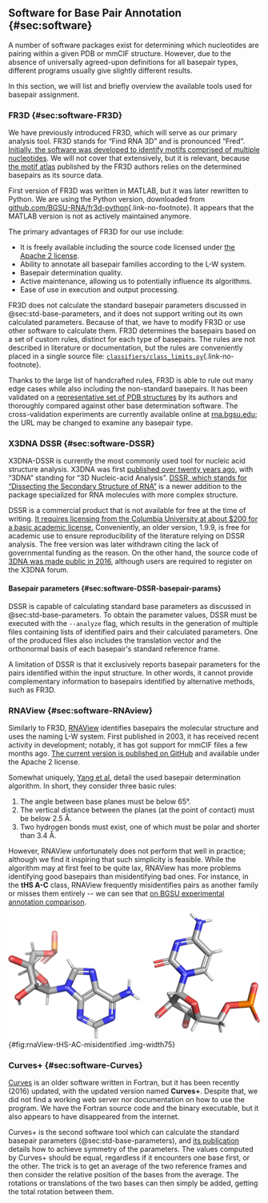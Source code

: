## Software for Base Pair Annotation {#sec:software}

A number of software packages exist for determining which nucleotides are pairing within a given PDB or mmCIF structure.
However, due to the absence of universally agreed-upon definitions for all basepair types, different programs usually give slightly different results.
<!-- The differences are mostly constrained to non-typical basepairs and near  -->

In this section, we will list and briefly overview the available tools used for basepair assignment.


### FR3D {#sec:software-FR3D}

We have previously introduced FR3D, which will serve as our primary analysis tool.
FR3D stands for “Find RNA 3D” and is pronounced “Fred”.
[Initially, the software was developed to identify motifs comprised of multiple nucleotides](https://www.bgsu.edu/research/rna/software/fr3d.html).
We will not cover that extensively, but it is relevant, because [the motif atlas](https://doi.org/10.1261/rna.039438.113) published by the FR3D authors relies on the determined basepairs as its source data.

First version of FR3D was written in MATLAB, but it was later rewritten to Python.
We are using the Python version, downloaded from [github.com/BGSU-RNA/fr3d-python](https://github.com/BGSU-RNA/fr3d-python){.link-no-footnote}.
It appears that the MATLAB version is not as actively maintained anymore.

The primary advantages of FR3D for our use include:

* It is freely available including the source code licensed under [the Apache 2 license](https://github.com/BGSU-RNA/fr3d-python/blob/master/pyproject.toml#L10).
* Ability to annotate all basepair families according to the L-W system.
* Basepair determination quality.
* Active maintenance, allowing us to potentially influence its algorithms.
* Ease of use in execution and output processing.

FR3D does not calculate the standard basepair parameters discussed in @sec:std-base-parameters, and it does not support writing out its own calculated parameters.
Because of that, we have to modify FR3D or use other software to calculate them.
FR3D determines the basepairs based on a set of custom rules, distinct for each type of basepairs.
The rules are not described in literature or documentation, but the rules are conveniently placed in a single source file: [`classifiers/class_limits.py`](https://github.com/BGSU-RNA/fr3d-python/blob/6f0a75ed547c7862d804a8a70ad73e04de89955f/fr3d/classifiers/class_limits.py#L340){.link-no-footnote}.

Thanks to the large list of handcrafted rules, FR3D is able to rule out many edge cases while also including the non-standard basepairs.
It has been validated on a [representative set of PDB structures](https://doi.org/10.1007/978-3-642-25740-7_13) by its authors and thoroughly compared against other base determination software.
The cross-validation experiments are currently available online at [rna.bgsu.edu](http://rna.bgsu.edu/experiments/annotations/compare_v7_cWW_A,G_3.0A.html); the URL may be changed to examine any basepair type.

### X3DNA DSSR {#sec:software-DSSR}

X3DNA-DSSR is currently the most commonly used tool for nucleic acid structure analysis.
X3DNA was first [published over twenty years ago](https://doi.org/10.1093/nar/gkg680), with “3DNA” standing for “3D Nucleic-acid Analysis”.
[DSSR, which stands for “Dissecting the Secondary Structure of RNA”](https://doi.org/10.1093/nar/gkv716) is a newer addition to the package specialized for RNA molecules with more complex structure.

DSSR is a commercial product that is not available for free at the time of writing.
[It requires licensing from the Columbia University at about \$200 for a basic academic license.](https://inventions.techventures.columbia.edu/technologies/dssr-an-integrated--CU20391)
Conveniently, an older version, 1.9.9, is free for academic use to ensure reproducibility of the literature relying on DSSR analysis.
The free version was later withdrawn citing the lack of governmental funding as the reason.
On the other hand, the source code of [3DNA was made public in 2016](https://x3dna.org/highlights/3dna-c-source-code-is-available), although users are required to register on the X3DNA forum.

<!-- Given unavailability its source code, we do not know what exactly are the base determination rules in DSSR.
It appears to be a set of rules based on the standard basepair parameters. -->

#### Basepair parameters {#sec:software-DSSR-basepair-params}

DSSR is capable of calculating standard base parameters as discussed in @sec:std-base-parameters.
To obtain the parameter values, DSSR must be executed with the `--analyze` flag, which results in the generation of multiple files containing lists of identified pairs and their calculated parameters.
One of the produced files also includes the translation vector and the orthonormal basis of each basepair's standard reference frame.

A limitation of DSSR is that it exclusively reports basepair parameters for the pairs identified within the input structure.
In other words, it cannot provide complementary information to basepairs identified by alternative methods, such as FR3D.


### RNAView {#sec:software-RNAview}

Similarly to FR3D, [RNAView](https://doi.org/10.1093/nar/gkg529) identifies basepairs the molecular structure and uses the naming L-W system.
First published in 2003, it has received recent activity in development; notably, it has got support for mmCIF files a few months ago.
[The current version is published on GitHub](https://github.com/rcsb/RNAView) and available under the Apache 2 license.

Somewhat uniquely, [Yang et al.](https://doi.org/10.1093/nar/gkg529) detail the used basepair determination algorithm.
In short, they consider three basic rules:

1. The angle between base planes must be below 65°.
2. The vertical distance between the planes (at the point of contact) must be below 2.5 Å.
3. Two hydrogen bonds must exist, one of which must be polar and shorter than 3.4 Å.

However, RNAView unfortunately does not perform that well in practice; although we find it inspiring that such simplicity is feasible.
While the algorithm may at first feel to be quite lax, RNAView has more problems identifying good basepairs than misidentifying bad ones.
For instance, in the **tHS A-C** class, RNAView frequently misidentifies pairs as another family or misses them entirely -- we can see that [on BGSU experimental annotation comparison](http://rna.bgsu.edu/experiments/annotations/compare_v7_tHS_A,C_3.0A.html).

<!-- TODO kde jsou ty naše porovnání?? -->

![A clear trans Hoogsteen/Sugar A-C basepair as trans Watson/Sugar basepair misidentified by RNAView. The mistake is very understandable, as the adenine bound exclusively through the N6 atom, which is part of both Hoogsteen and Watson-Crick edges. See @sec:basepair-params-ypr for more discussion regarding this issue.](../img/rnaView-tHS-AC-misidentified.png){#fig:rnaView-tHS-AC-misidentified .img-width75}


### Curves+ {#sec:software-Curves}

[Curves](https://doi.org/10.1093/nar/gkp608) is an older software written in Fortran, but it has been recently (2016) updated, with the updated version named **Curves+**.
Despite that, we did not find a working web server nor documentation on how to use the program.
We have the Fortran source code and the binary executable, but it also appears to have disappeared from the internet.

Curves+ is the second software tool which can calculate the standard basepair parameters (@sec:std-base-parameters), and [its publication](https://doi.org/10.1093/nar/gkp608) details how to achieve symmetry of the parameters.
The values computed by Curves+ should be equal, regardless if it encounters one base first, or the other.
The trick is to get an average of the two reference frames and then consider the relative position of the bases from the average.
The rotations or translations of the two bases can then simply be added, getting the total rotation between them.


<!-- The original Curves was the subject of discussion in the ["Resolving the discrepancies among nucleic acid conformational analyses"](https://doi.org/10.1006/jmbi.1998.2390), since it used different reference frame and different formulas for the parameters.
However, Curves+ resolves the issue, allowing the standard reference frame -->
